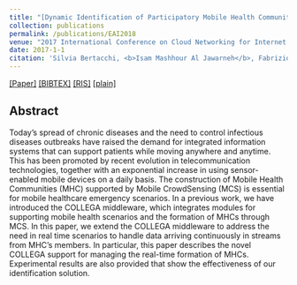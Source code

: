 ```yaml
---
title: "[Dynamic Identification of Participatory Mobile Health Communities](https://link.springer.com/chapter/10.1007/978-3-319-67636-4_22)"
collection: publications
permalink: /publications/EAI2018
venue: "2017 International Conference on Cloud Networking for Internet of Things Systems"
date: 2017-1-1
citation: 'Silvia Bertacchi, <b>Isam Mashhour Al Jawarneh</b>, Fabrizio Ivan Apollonio, Gianna Bertacchi, Michele Cancilla, Luca Foschini, Costantino Grana, Giuseppe Martuscelli, Rebecca Montanari'
---
```

[[Paper]](https://link.springer.com/chapter/10.1007/978-3-319-67636-4_22) [[BIBTEX]](http://IsamAljawarneh.github.io/files/bib/CN4IoT2017.bib) [[RIS]](http://IsamAljawarneh.github.io/files/ris/CN4IoT2017.ris) [[plain]](http://IsamAljawarneh.github.io/files/txt/CN4IoT2017.txt) 



## Abstract
Today’s spread of chronic diseases and the need to control infectious diseases outbreaks have raised the demand for integrated information systems that can support patients while moving anywhere and anytime. This has been promoted by recent evolution in telecommunication technologies, together with an exponential increase in using sensor-enabled mobile devices on a daily basis. The construction of Mobile Health Communities (MHC) supported by Mobile CrowdSensing (MCS) is essential for mobile healthcare emergency scenarios. In a previous work, we have introduced the COLLEGA middleware, which integrates modules for supporting mobile health scenarios and the formation of MHCs through MCS. In this paper, we extend the COLLEGA middleware to address the need in real time scenarios to handle data arriving continuously in streams from MHC’s members. In particular, this paper describes the novel COLLEGA support for managing the real-time formation of MHCs. Experimental results are also provided that show the effectiveness of our identification solution.
